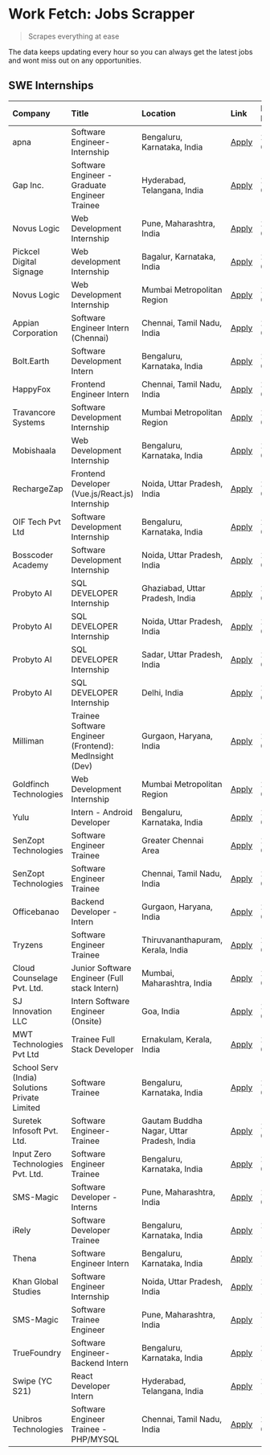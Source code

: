 # Work Fetch: Jobs Scrapper
> Scrapes everything at ease

The data keeps updating every hour so you can always get the latest jobs and wont miss out on any opportunities.

## SWE Internships
<!--START_SECTION:workfetch-->
| Company                                       | Title                                                  | Location                                  | Link                                                                                                                                                                                                                                                                       | Date Posted   |
|:----------------------------------------------|:-------------------------------------------------------|:------------------------------------------|:---------------------------------------------------------------------------------------------------------------------------------------------------------------------------------------------------------------------------------------------------------------------------|:--------------|
| apna                                          | Software Engineer-Internship                           | Bengaluru, Karnataka, India               | [Apply](https://in.linkedin.com/jobs/view/software-engineer-internship-at-apna-3857931791?refId=1arPjPLpRC3%2F74HXlSYKpQ%3D%3D&trackingId=BiHdX51GzTukJSYHUaMU%2Bg%3D%3D&position=21&pageNum=0&trk=public_jobs_jserp-result_search-card)                                   | 2024-03-16    |
| Gap Inc.                                      | Software Engineer - Graduate Engineer Trainee          | Hyderabad, Telangana, India               | [Apply](https://in.linkedin.com/jobs/view/software-engineer-graduate-engineer-trainee-at-gap-inc-3853818960?refId=x5rwrQmWRRazVpThBxlxmg%3D%3D&trackingId=q%2FDcuEUuT3agcCgT97lpCA%3D%3D&position=5&pageNum=1&trk=public_jobs_jserp-result_search-card)                    | 2024-03-12    |
| Novus Logic                                   | Web Development Internship                             | Pune, Maharashtra, India                  | [Apply](https://in.linkedin.com/jobs/view/web-development-internship-at-novus-logic-3850815684?refId=x5rwrQmWRRazVpThBxlxmg%3D%3D&trackingId=67Rf4cpu7Yei8vgo0%2FLlKw%3D%3D&position=16&pageNum=1&trk=public_jobs_jserp-result_search-card)                                | 2024-03-08    |
| Pickcel Digital Signage                       | Web development Internship                             | Bagalur, Karnataka, India                 | [Apply](https://in.linkedin.com/jobs/view/web-development-internship-at-pickcel-digital-signage-3849506118?refId=x5rwrQmWRRazVpThBxlxmg%3D%3D&trackingId=Zq6V4gEUGWylWmuupOtCow%3D%3D&position=17&pageNum=1&trk=public_jobs_jserp-result_search-card)                      | 2024-03-08    |
| Novus Logic                                   | Web Development Internship                             | Mumbai Metropolitan Region                | [Apply](https://in.linkedin.com/jobs/view/web-development-internship-at-novus-logic-3850818621?refId=x5rwrQmWRRazVpThBxlxmg%3D%3D&trackingId=V5BQrH%2FH4XPDblX2vW5GCA%3D%3D&position=19&pageNum=1&trk=public_jobs_jserp-result_search-card)                                | 2024-03-08    |
| Appian Corporation                            | Software Engineer Intern (Chennai)                     | Chennai, Tamil Nadu, India                | [Apply](https://in.linkedin.com/jobs/view/software-engineer-intern-chennai-at-appian-corporation-3848335036?refId=1arPjPLpRC3%2F74HXlSYKpQ%3D%3D&trackingId=5w7%2FW3AkWjkg5qRaxcPREg%3D%3D&position=3&pageNum=0&trk=public_jobs_jserp-result_search-card)                  | 2024-03-07    |
| Bolt.Earth                                    | Software Development Intern                            | Bengaluru, Karnataka, India               | [Apply](https://in.linkedin.com/jobs/view/software-development-intern-at-bolt-earth-3849437038?refId=1arPjPLpRC3%2F74HXlSYKpQ%3D%3D&trackingId=wo%2FXfoqVhstNjjA7mqicXQ%3D%3D&position=19&pageNum=0&trk=public_jobs_jserp-result_search-card)                              | 2024-03-07    |
| HappyFox                                      | Frontend Engineer Intern                               | Chennai, Tamil Nadu, India                | [Apply](https://in.linkedin.com/jobs/view/frontend-engineer-intern-at-happyfox-3848357951?refId=x5rwrQmWRRazVpThBxlxmg%3D%3D&trackingId=SR8ntrAGI%2BrDNjSZ0VVQYA%3D%3D&position=13&pageNum=1&trk=public_jobs_jserp-result_search-card)                                     | 2024-03-07    |
| Travancore Systems                            | Software Development Internship                        | Mumbai Metropolitan Region                | [Apply](https://in.linkedin.com/jobs/view/software-development-internship-at-travancore-systems-3847706952?refId=1arPjPLpRC3%2F74HXlSYKpQ%3D%3D&trackingId=Kn6pvsRRMTo0f3hibWLRug%3D%3D&position=9&pageNum=0&trk=public_jobs_jserp-result_search-card)                     | 2024-03-05    |
| Mobishaala                                    | Web Development Internship                             | Bengaluru, Karnataka, India               | [Apply](https://in.linkedin.com/jobs/view/web-development-internship-at-mobishaala-3847710287?refId=1arPjPLpRC3%2F74HXlSYKpQ%3D%3D&trackingId=9cY1zUS9I9fJmYyhTFksHw%3D%3D&position=15&pageNum=0&trk=public_jobs_jserp-result_search-card)                                 | 2024-03-05    |
| RechargeZap                                   | Frontend Developer  (Vue.js/React.js) Internship       | Noida, Uttar Pradesh, India               | [Apply](https://in.linkedin.com/jobs/view/frontend-developer-vue-js-react-js-internship-at-rechargezap-3847708827?refId=x5rwrQmWRRazVpThBxlxmg%3D%3D&trackingId=NDZwPMo2825fFUctRfl5KA%3D%3D&position=6&pageNum=1&trk=public_jobs_jserp-result_search-card)                | 2024-03-05    |
| OIF Tech Pvt Ltd                              | Software Development Internship                        | Bengaluru, Karnataka, India               | [Apply](https://in.linkedin.com/jobs/view/software-development-internship-at-oif-tech-pvt-ltd-3846326596?refId=1arPjPLpRC3%2F74HXlSYKpQ%3D%3D&trackingId=iiDpqPus57iYHh2akD%2B%2Fiw%3D%3D&position=4&pageNum=0&trk=public_jobs_jserp-result_search-card)                   | 2024-03-04    |
| Bosscoder Academy                             | Software Development Internship                        | Noida, Uttar Pradesh, India               | [Apply](https://in.linkedin.com/jobs/view/software-development-internship-at-bosscoder-academy-3846323827?refId=1arPjPLpRC3%2F74HXlSYKpQ%3D%3D&trackingId=i1aCD%2FzqQCsZHwWuWJqGyQ%3D%3D&position=14&pageNum=0&trk=public_jobs_jserp-result_search-card)                   | 2024-03-04    |
| Probyto AI                                    | SQL DEVELOPER Internship                               | Ghaziabad, Uttar Pradesh, India           | [Apply](https://in.linkedin.com/jobs/view/sql-developer-internship-at-probyto-ai-3846327640?refId=x5rwrQmWRRazVpThBxlxmg%3D%3D&trackingId=54Rjhb5GTeX2kHTVrEPAaw%3D%3D&position=15&pageNum=1&trk=public_jobs_jserp-result_search-card)                                     | 2024-03-04    |
| Probyto AI                                    | SQL DEVELOPER Internship                               | Noida, Uttar Pradesh, India               | [Apply](https://in.linkedin.com/jobs/view/sql-developer-internship-at-probyto-ai-3846328520?refId=x5rwrQmWRRazVpThBxlxmg%3D%3D&trackingId=8VVRRrKkS%2FGTdaCYsj6KpA%3D%3D&position=21&pageNum=1&trk=public_jobs_jserp-result_search-card)                                   | 2024-03-04    |
| Probyto AI                                    | SQL DEVELOPER Internship                               | Sadar, Uttar Pradesh, India               | [Apply](https://in.linkedin.com/jobs/view/sql-developer-internship-at-probyto-ai-3846329214?refId=x5rwrQmWRRazVpThBxlxmg%3D%3D&trackingId=zMt5x0lMLWco4h88GvDVIQ%3D%3D&position=23&pageNum=1&trk=public_jobs_jserp-result_search-card)                                     | 2024-03-04    |
| Probyto AI                                    | SQL DEVELOPER Internship                               | Delhi, India                              | [Apply](https://in.linkedin.com/jobs/view/sql-developer-internship-at-probyto-ai-3846324863?refId=x5rwrQmWRRazVpThBxlxmg%3D%3D&trackingId=XmK3rRvLoxEZPj%2BeASZNFg%3D%3D&position=25&pageNum=1&trk=public_jobs_jserp-result_search-card)                                   | 2024-03-04    |
| Milliman                                      | Trainee Software Engineer (Frontend): MedInsight (Dev) | Gurgaon, Haryana, India                   | [Apply](https://in.linkedin.com/jobs/view/trainee-software-engineer-frontend-medinsight-dev-at-milliman-3792874280?refId=1arPjPLpRC3%2F74HXlSYKpQ%3D%3D&trackingId=97OoXTEEOkiAmAS91YTb1Q%3D%3D&position=6&pageNum=0&trk=public_jobs_jserp-result_search-card)             | 2024-03-01    |
| Goldfinch Technologies                        | Web Development Internship                             | Mumbai Metropolitan Region                | [Apply](https://in.linkedin.com/jobs/view/web-development-internship-at-goldfinch-technologies-3837823879?refId=x5rwrQmWRRazVpThBxlxmg%3D%3D&trackingId=sre0GcG56RsF8QjxDU%2Bkrg%3D%3D&position=12&pageNum=1&trk=public_jobs_jserp-result_search-card)                     | 2024-02-22    |
| Yulu                                          | Intern - Android Developer                             | Bengaluru, Karnataka, India               | [Apply](https://in.linkedin.com/jobs/view/intern-android-developer-at-yulu-3834459982?refId=x5rwrQmWRRazVpThBxlxmg%3D%3D&trackingId=eJCYSYAtGpEpZ5wcwd7ATA%3D%3D&position=22&pageNum=1&trk=public_jobs_jserp-result_search-card)                                           | 2024-02-19    |
| SenZopt Technologies                          | Software Engineer Trainee                              | Greater Chennai Area                      | [Apply](https://in.linkedin.com/jobs/view/software-engineer-trainee-at-senzopt-technologies-3827688781?refId=x5rwrQmWRRazVpThBxlxmg%3D%3D&trackingId=C9zvIs21WzX6TW0geMWOcg%3D%3D&position=8&pageNum=1&trk=public_jobs_jserp-result_search-card)                           | 2024-02-12    |
| SenZopt Technologies                          | Software Engineer Trainee                              | Chennai, Tamil Nadu, India                | [Apply](https://in.linkedin.com/jobs/view/software-engineer-trainee-at-senzopt-technologies-3827686880?refId=x5rwrQmWRRazVpThBxlxmg%3D%3D&trackingId=SNx2Gb8psi2MNnsRXRYjvQ%3D%3D&position=20&pageNum=1&trk=public_jobs_jserp-result_search-card)                          | 2024-02-12    |
| Officebanao                                   | Backend Developer - Intern                             | Gurgaon, Haryana, India                   | [Apply](https://in.linkedin.com/jobs/view/backend-developer-intern-at-officebanao-3814263731?refId=1arPjPLpRC3%2F74HXlSYKpQ%3D%3D&trackingId=EiUNUnVmM3T%2FGnX4%2B0cp%2FA%3D%3D&position=24&pageNum=0&trk=public_jobs_jserp-result_search-card)                            | 2024-01-31    |
| Tryzens                                       | Software Engineer Trainee                              | Thiruvananthapuram, Kerala, India         | [Apply](https://in.linkedin.com/jobs/view/software-engineer-trainee-at-tryzens-3809363491?refId=x5rwrQmWRRazVpThBxlxmg%3D%3D&trackingId=dZ3fYoYz2ubdx76kjdkjBA%3D%3D&position=10&pageNum=1&trk=public_jobs_jserp-result_search-card)                                       | 2024-01-18    |
| Cloud Counselage Pvt. Ltd.                    | Junior Software Engineer (Full stack Intern)           | Mumbai, Maharashtra, India                | [Apply](https://in.linkedin.com/jobs/view/junior-software-engineer-full-stack-intern-at-cloud-counselage-pvt-ltd-3803132814?refId=1arPjPLpRC3%2F74HXlSYKpQ%3D%3D&trackingId=%2BiikFv8kj3T2ivvSwtyQTg%3D%3D&position=25&pageNum=0&trk=public_jobs_jserp-result_search-card) | 2024-01-11    |
| SJ Innovation LLC                             | Intern Software Engineer (Onsite)                      | Goa, India                                | [Apply](https://in.linkedin.com/jobs/view/intern-software-engineer-onsite-at-sj-innovation-llc-3799959011?refId=x5rwrQmWRRazVpThBxlxmg%3D%3D&trackingId=R0KFL7NL%2BoVC9c7lrmXqxg%3D%3D&position=9&pageNum=1&trk=public_jobs_jserp-result_search-card)                      | 2024-01-11    |
| MWT Technologies Pvt Ltd                      | Trainee Full Stack Developer                           | Ernakulam, Kerala, India                  | [Apply](https://in.linkedin.com/jobs/view/trainee-full-stack-developer-at-mwt-technologies-pvt-ltd-3800921715?refId=1arPjPLpRC3%2F74HXlSYKpQ%3D%3D&trackingId=lFzwwoBP5rSVvU4L5%2BzU7g%3D%3D&position=8&pageNum=0&trk=public_jobs_jserp-result_search-card)                | 2024-01-09    |
| School Serv (India) Solutions Private Limited | Software Trainee                                       | Bengaluru, Karnataka, India               | [Apply](https://in.linkedin.com/jobs/view/software-trainee-at-school-serv-india-solutions-private-limited-3800935439?refId=1arPjPLpRC3%2F74HXlSYKpQ%3D%3D&trackingId=JpEOcwXzO15JjnCz%2FejgcA%3D%3D&position=17&pageNum=0&trk=public_jobs_jserp-result_search-card)        | 2024-01-09    |
| Suretek Infosoft Pvt. Ltd.                    | Software Engineer-Trainee                              | Gautam Buddha Nagar, Uttar Pradesh, India | [Apply](https://in.linkedin.com/jobs/view/software-engineer-trainee-at-suretek-infosoft-pvt-ltd-3800934643?refId=1arPjPLpRC3%2F74HXlSYKpQ%3D%3D&trackingId=WM0bGngZ60R4TcNYq%2Fq9rQ%3D%3D&position=20&pageNum=0&trk=public_jobs_jserp-result_search-card)                  | 2024-01-09    |
| Input Zero Technologies Pvt. Ltd.             | Software Engineer Trainee                              | Bengaluru, Karnataka, India               | [Apply](https://in.linkedin.com/jobs/view/software-engineer-trainee-at-input-zero-technologies-pvt-ltd-3800927643?refId=x5rwrQmWRRazVpThBxlxmg%3D%3D&trackingId=QxxMdHYWQra9nS6JBF3lfg%3D%3D&position=3&pageNum=1&trk=public_jobs_jserp-result_search-card)                | 2024-01-09    |
| SMS-Magic                                     | Software Developer -Interns                            | Pune, Maharashtra, India                  | [Apply](https://in.linkedin.com/jobs/view/software-developer-interns-at-sms-magic-3799485343?refId=x5rwrQmWRRazVpThBxlxmg%3D%3D&trackingId=wmBXmY1%2BZDJplDh6qPNc3A%3D%3D&position=7&pageNum=1&trk=public_jobs_jserp-result_search-card)                                   | 2024-01-05    |
| iRely                                         | Software Developer Trainee                             | Bengaluru, Karnataka, India               | [Apply](https://in.linkedin.com/jobs/view/software-developer-trainee-at-irely-3801577534?refId=1arPjPLpRC3%2F74HXlSYKpQ%3D%3D&trackingId=6IEleqahJrwHLXejDqaAGA%3D%3D&position=12&pageNum=0&trk=public_jobs_jserp-result_search-card)                                      | 2023-12-22    |
| Thena                                         | Software Engineer Intern                               | Bengaluru, Karnataka, India               | [Apply](https://in.linkedin.com/jobs/view/software-engineer-intern-at-thena-3778731751?refId=1arPjPLpRC3%2F74HXlSYKpQ%3D%3D&trackingId=AR8xaof2WLouHPKomIOI0Q%3D%3D&position=13&pageNum=0&trk=public_jobs_jserp-result_search-card)                                        | 2023-12-05    |
| Khan Global Studies                           | Software Engineer Internship                           | Noida, Uttar Pradesh, India               | [Apply](https://in.linkedin.com/jobs/view/software-engineer-internship-at-khan-global-studies-3766942197?refId=x5rwrQmWRRazVpThBxlxmg%3D%3D&trackingId=A%2FuWdbOrCZtKtV3Mf12bXw%3D%3D&position=24&pageNum=1&trk=public_jobs_jserp-result_search-card)                      | 2023-11-27    |
| SMS-Magic                                     | Software Trainee Engineer                              | Pune, Maharashtra, India                  | [Apply](https://in.linkedin.com/jobs/view/software-trainee-engineer-at-sms-magic-3761409781?refId=x5rwrQmWRRazVpThBxlxmg%3D%3D&trackingId=jsD9WXCxNCFxmPPH3A952g%3D%3D&position=2&pageNum=1&trk=public_jobs_jserp-result_search-card)                                      | 2023-11-16    |
| TrueFoundry                                   | Software Engineer-Backend Intern                       | Bengaluru, Karnataka, India               | [Apply](https://in.linkedin.com/jobs/view/software-engineer-backend-intern-at-truefoundry-3779508170?refId=x5rwrQmWRRazVpThBxlxmg%3D%3D&trackingId=YEoxi0VGbc4kw1bhI7q11w%3D%3D&position=4&pageNum=1&trk=public_jobs_jserp-result_search-card)                             | 2023-11-10    |
| Swipe (YC S21)                                | React Developer Intern                                 | Hyderabad, Telangana, India               | [Apply](https://in.linkedin.com/jobs/view/react-developer-intern-at-swipe-yc-s21-3737600089?refId=1arPjPLpRC3%2F74HXlSYKpQ%3D%3D&trackingId=sJo%2BWBUFn%2Bf07UZZuE16dA%3D%3D&position=16&pageNum=0&trk=public_jobs_jserp-result_search-card)                               | 2023-10-13    |
| Unibros Technologies                          | Software Engineer Trainee - PHP/MYSQL                  | Chennai, Tamil Nadu, India                | [Apply](https://in.linkedin.com/jobs/view/software-engineer-trainee-php-mysql-at-unibros-technologies-3656599241?refId=x5rwrQmWRRazVpThBxlxmg%3D%3D&trackingId=Fa%2FJgg4uI7sGbrpTJ8gThw%3D%3D&position=11&pageNum=1&trk=public_jobs_jserp-result_search-card)              | 2023-06-12    |
<!--END_SECTION:workfetch-->
